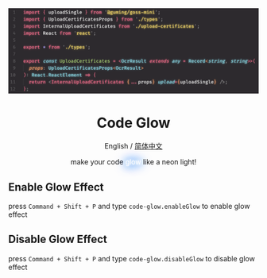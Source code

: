 <div align="center">
  <img src="./banner.png" width="1000" alt="icon"/>

<h1 align="center">Code Glow</h1>

English / [简体中文](./README_CN.md)

make your code <span style="color: #fff; text-shadow: 0 0 5px #fff, 0 0 10px #fff, 0 0 15px #0073e6, 0 0 20px #0073e6, 0 0 25px #0073e6;">glow</span> like a neon light!

</div>

## Enable Glow Effect

press `Command + Shift + P` and type `code-glow.enableGlow` to enable glow effect

## Disable Glow Effect

press `Command + Shift + P` and type `code-glow.disableGlow` to disable glow effect
